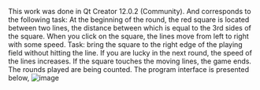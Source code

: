 This work was done in Qt Creator 12.0.2 (Community). And corresponds to the following task: At the beginning of the round, the red square is located between two lines, 
the distance between which is equal to the 3rd sides of the square. When you click on the square, the lines move from left
to right with some speed. 
Task: bring the square to the right edge of the playing
field without hitting the line. If you are lucky in the next round, the speed of the lines
increases. If the square touches the moving lines, the game ends.
The rounds played are being counted.
The program interface is presented below,
![image](https://github.com/litvishechka/interactive_interface/assets/126517074/38f26b7e-b687-4d0d-84ed-78c1a5f0843d)

